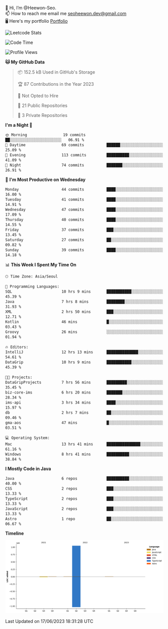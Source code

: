 👋 Hi, I’m @Heewon-Seo.  
📫 How to reach me email me seoheewon.dev@gmail.com   
🖥 Here's my portfolio [Portfolio](https://haileynotes.notion.site/HEEWON-SEO-f98fe97412ee4a6a94fd24fe6832f84c)

![Leetcode Stats](https://leetcode.card.workers.dev/?username=Heewon-Seo)

 <!--START_SECTION:waka-->
![Code Time](http://img.shields.io/badge/Code%20Time-545%20hrs%2025%20mins-blue)

![Profile Views](http://img.shields.io/badge/Profile%20Views-0-blue)

**🐱 My GitHub Data** 

> 📦 152.5 kB Used in GitHub's Storage 
 > 
> 🏆 87 Contributions in the Year 2023
 > 
> 🚫 Not Opted to Hire
 > 
> 📜 21 Public Repositories 
 > 
> 🔑 3 Private Repositories 
 > 
**I'm a Night 🦉** 

```text
🌞 Morning                19 commits          ██░░░░░░░░░░░░░░░░░░░░░░░   06.91 % 
🌆 Daytime                69 commits          ██████░░░░░░░░░░░░░░░░░░░   25.09 % 
🌃 Evening                113 commits         ██████████░░░░░░░░░░░░░░░   41.09 % 
🌙 Night                  74 commits          ███████░░░░░░░░░░░░░░░░░░   26.91 % 
```
📅 **I'm Most Productive on Wednesday** 

```text
Monday                   44 commits          ████░░░░░░░░░░░░░░░░░░░░░   16.00 % 
Tuesday                  41 commits          ████░░░░░░░░░░░░░░░░░░░░░   14.91 % 
Wednesday                47 commits          ████░░░░░░░░░░░░░░░░░░░░░   17.09 % 
Thursday                 40 commits          ████░░░░░░░░░░░░░░░░░░░░░   14.55 % 
Friday                   37 commits          ███░░░░░░░░░░░░░░░░░░░░░░   13.45 % 
Saturday                 27 commits          ██░░░░░░░░░░░░░░░░░░░░░░░   09.82 % 
Sunday                   39 commits          ████░░░░░░░░░░░░░░░░░░░░░   14.18 % 
```


📊 **This Week I Spent My Time On** 

```text
🕑︎ Time Zone: Asia/Seoul

💬 Programming Languages: 
SQL                      10 hrs 9 mins       ███████████░░░░░░░░░░░░░░   45.39 % 
Java                     7 hrs 8 mins        ████████░░░░░░░░░░░░░░░░░   31.93 % 
XML                      2 hrs 50 mins       ███░░░░░░░░░░░░░░░░░░░░░░   12.71 % 
Kotlin                   46 mins             █░░░░░░░░░░░░░░░░░░░░░░░░   03.43 % 
Groovy                   26 mins             ░░░░░░░░░░░░░░░░░░░░░░░░░   01.94 % 

🔥 Editors: 
IntelliJ                 12 hrs 13 mins      ██████████████░░░░░░░░░░░   54.61 % 
DataGrip                 10 hrs 9 mins       ███████████░░░░░░░░░░░░░░   45.39 % 

🐱‍💻 Projects: 
DataGripProjects         7 hrs 56 mins       █████████░░░░░░░░░░░░░░░░   35.45 % 
biz-core-ims             6 hrs 20 mins       ███████░░░░░░░░░░░░░░░░░░   28.34 % 
ims-api                  3 hrs 34 mins       ████░░░░░░░░░░░░░░░░░░░░░   15.97 % 
db                       2 hrs 7 mins        ██░░░░░░░░░░░░░░░░░░░░░░░   09.46 % 
gma-aos                  47 mins             █░░░░░░░░░░░░░░░░░░░░░░░░   03.51 % 

💻 Operating System: 
Mac                      13 hrs 41 mins      ███████████████░░░░░░░░░░   61.16 % 
Windows                  8 hrs 41 mins       ██████████░░░░░░░░░░░░░░░   38.84 % 
```

**I Mostly Code in Java** 

```text
Java                     6 repos             ██████████░░░░░░░░░░░░░░░   40.00 % 
CSS                      2 repos             ███░░░░░░░░░░░░░░░░░░░░░░   13.33 % 
TypeScript               2 repos             ███░░░░░░░░░░░░░░░░░░░░░░   13.33 % 
JavaScript               2 repos             ███░░░░░░░░░░░░░░░░░░░░░░   13.33 % 
Astro                    1 repo              ██░░░░░░░░░░░░░░░░░░░░░░░   06.67 % 
```



**Timeline**

![Lines of Code chart](https://raw.githubusercontent.com/Heewon-Seo/Heewon-Seo/main/assets/bar_graph.png)


 Last Updated on 17/06/2023 18:31:28 UTC
<!--END_SECTION:waka-->

